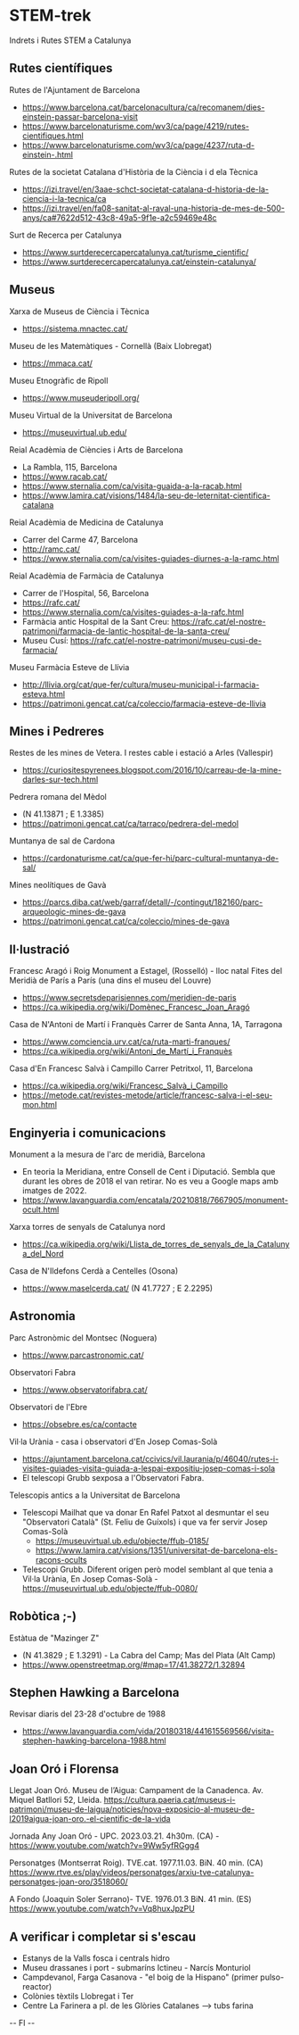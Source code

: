 # STEM-trek
Indrets i Rutes STEM a Catalunya


## Rutes científiques

Rutes de l'Ajuntament de Barcelona
* https://www.barcelona.cat/barcelonacultura/ca/recomanem/dies-einstein-passar-barcelona-visit
* https://www.barcelonaturisme.com/wv3/ca/page/4219/rutes-cientifiques.html
* https://www.barcelonaturisme.com/wv3/ca/page/4237/ruta-d-einstein-.html
 
Rutes de la societat Catalana d'Història de la Ciència i d ela Tècnica
* https://izi.travel/en/3aae-schct-societat-catalana-d-historia-de-la-ciencia-i-la-tecnica/ca
* https://izi.travel/en/fa08-sanitat-al-raval-una-historia-de-mes-de-500-anys/ca#7622d512-43c8-49a5-9f1e-a2c59469e48c

Surt de Recerca per Catalunya
- https://www.surtderecercapercatalunya.cat/turisme_cientific/
- https://www.surtderecercapercatalunya.cat/einstein-catalunya/



## Museus

Xarxa de Museus de Ciència i Tècnica
- https://sistema.mnactec.cat/

Museu de les Matemàtiques - Cornellà (Baix Llobregat) 
- https://mmaca.cat/

Museu Etnogràfic de Ripoll
- https://www.museuderipoll.org/

Museu Virtual de la Universitat de Barcelona
- https://museuvirtual.ub.edu/

Reial Acadèmia de Ciències i Arts de Barcelona
- La Rambla, 115, Barcelona
- https://www.racab.cat/
- https://www.sternalia.com/ca/visita-guaida-a-la-racab.html
- https://www.lamira.cat/visions/1484/la-seu-de-leternitat-cientifica-catalana

Reial Acadèmia de Medicina de Catalunya
- Carrer del Carme 47, Barcelona
- http://ramc.cat/
- https://www.sternalia.com/ca/visites-guiades-diurnes-a-la-ramc.html

Reial Acadèmia de Farmàcia de Catalunya
- Carrer de l'Hospital, 56, Barcelona
- https://rafc.cat/
- https://www.sternalia.com/ca/visites-guiades-a-la-rafc.html
- Farmàcia antic Hospital de la Sant Creu: https://rafc.cat/el-nostre-patrimoni/farmacia-de-lantic-hospital-de-la-santa-creu/
- Museu Cusí: https://rafc.cat/el-nostre-patrimoni/museu-cusi-de-farmacia/

Museu Farmàcia Esteve de Llívia
- http://llivia.org/cat/que-fer/cultura/museu-municipal-i-farmacia-esteva.html
- https://patrimoni.gencat.cat/ca/coleccio/farmacia-esteve-de-llivia



## Mines  i Pedreres

Restes de les mines de Vetera. I restes cable i estació a Arles (Vallespir)
- https://curiositespyrenees.blogspot.com/2016/10/carreau-de-la-mine-darles-sur-tech.html

Pedrera romana del Mèdol
- (N 41.13871 ; E 1.3385)
- https://patrimoni.gencat.cat/ca/tarraco/pedrera-del-medol

Muntanya de sal de Cardona
- https://cardonaturisme.cat/ca/que-fer-hi/parc-cultural-muntanya-de-sal/

Mines neolítiques de Gavà 
- https://parcs.diba.cat/web/garraf/detall/-/contingut/182160/parc-arqueologic-mines-de-gava
- https://patrimoni.gencat.cat/ca/coleccio/mines-de-gava



## Il·lustració

Francesc Aragó i Roig
Monument a Estagel, (Rosselló) - lloc natal
Fites del Meridià de París a París (una dins el museu del Louvre)
* https://www.secretsdeparisiennes.com/meridien-de-paris
* https://ca.wikipedia.org/wiki/Domènec_Francesc_Joan_Aragó

Casa de N'Antoni de Martí i Franquès
Carrer de Santa Anna, 1A, Tarragona
- https://www.comciencia.urv.cat/ca/ruta-marti-franques/
- https://ca.wikipedia.org/wiki/Antoni_de_Martí_i_Franquès

Casa d'En Francesc Salvà i Campillo
Carrer Petritxol, 11, Barcelona
- https://ca.wikipedia.org/wiki/Francesc_Salvà_i_Campillo
- https://metode.cat/revistes-metode/article/francesc-salva-i-el-seu-mon.html



## Enginyeria i comunicacions

Monument a la mesura de l'arc de meridià, Barcelona 
- En teoria la Meridiana, entre Consell de Cent i Diputació. Sembla que durant les obres de 2018 el van retirar. No es veu a Google maps amb imatges de 2022.
- https://www.lavanguardia.com/encatala/20210818/7667905/monument-ocult.html

Xarxa torres de senyals de Catalunya nord
- https://ca.wikipedia.org/wiki/Llista_de_torres_de_senyals_de_la_Catalunya_del_Nord

Casa de N'Ildefons Cerdà a Centelles (Osona)
* https://www.maselcerda.cat/    (N 41.7727 ; E 2.2295)



## Astronomia

Parc Astronòmic del Montsec (Noguera)
* https://www.parcastronomic.cat/

Observatori Fabra
- https://www.observatorifabra.cat/

Observatori de l'Ebre
- https://obsebre.es/ca/contacte

Vil·la Urània - casa i observatori d'En Josep Comas-Solà
- https://ajuntament.barcelona.cat/ccivics/vil.laurania/p/46040/rutes-i-visites-guiades-visita-guiada-a-lespai-expositiu-josep-comas-i-sola
-  El telescopi Grubb sexposa a l'Observatori Fabra.

Telescopis antics a la Universitat de Barcelona
- Telescopi Mailhat que va donar En Rafel Patxot al desmuntar el seu "Observatori Català" (St. Feliu de Guíxols) i que va fer servir Josep Comas-Solà 
	- https://museuvirtual.ub.edu/objecte/ffub-0185/
	- https://www.lamira.cat/visions/1351/universitat-de-barcelona-els-racons-ocults
- Telescopi Grubb. Diferent origen però model semblant al que tenia a Vil·la Urània, En Josep Comas-Solà - https://museuvirtual.ub.edu/objecte/ffub-0080/



## Robòtica ;-)

Estàtua de "Mazinger Z" 
- (N 41.3829 ; E 1.3291) - La Cabra del Camp; Mas del Plata (Alt Camp)
- https://www.openstreetmap.org/#map=17/41.38272/1.32894



## Stephen Hawking a Barcelona
Revisar diaris del 23-28 d'octubre de 1988
* https://www.lavanguardia.com/vida/20180318/441615569566/visita-stephen-hawking-barcelona-1988.html



## Joan Oró i Florensa

Llegat Joan Oró. Museu de l’Aigua: Campament de la Canadenca. Av. Miquel Batllori 52, Lleida. https://cultura.paeria.cat/museus-i-patrimoni/museu-de-laigua/noticies/nova-exposicio-al-museu-de-l2019aigua-joan-oro.-el-cientific-de-la-vida

Jornada Any Joan Oró - UPC. 2023.03.21. 4h30m. (CA) - https://www.youtube.com/watch?v=9Ww5yfRGgg4

Personatges (Montserrat Roig). TVE.cat. 1977.11.03. BiN. 40 min. (CA) https://www.rtve.es/play/videos/personatges/arxiu-tve-catalunya-personatges-joan-oro/3518060/

A Fondo (Joaquin Soler Serrano)- TVE. 1976.01.3 BiN. 41 min. (ES) https://www.youtube.com/watch?v=Vq8huxJpzPU




## A verificar i completar si s'escau

- Estanys de la Valls fosca i centrals hidro
- Museu drassanes i port - submaríns Ictineu - Narcís Monturiol
- Campdevanol, Farga Casanova - "el boig de la Hispano" (primer pulso-reactor)
- Colònies tèxtils Llobregat i Ter 
- Centre La Farinera a pl. de les Glòries Catalanes --> tubs farina



 --  FI -- 

